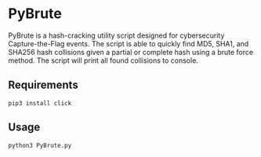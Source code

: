 # PyBrute

PyBrute is a hash-cracking utility script designed for cybersecurity Capture-the-Flag events. The script is able to quickly find MD5, SHA1, and SHA256 hash collisions given a partial or complete hash using a brute force method. The script will print all found collisions to console.

## Requirements
```pip3 install click```

## Usage
```python3 PyBrute.py```
